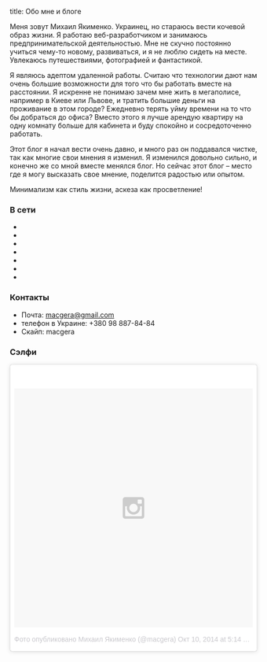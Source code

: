 title: Обо мне и блоге

Меня зовут Михаил Якименко. Украинец, но стараюсь вести кочевой образ жизни. Я работаю веб-разработчиком и занимаюсь предпринимательской деятельностью. Мне не скучно постоянно учиться чему-то новому, развиваться, и я не люблю сидеть на месте. Увлекаюсь путешествиями, фотографией и фантастикой.

Я являюсь адептом удаленной работы. Считаю что технологии дают   нам очень большие возможности для того что бы работать вместе на расстоянии. Я искренне не понимаю зачем мне жить в мегаполисе, например в Киеве или Львове, и тратить большие деньги на проживание в этом городе? Ежедневно терять уйму времени на то что бы добраться до офиса? Вместо этого я лучше арендую квартиру на одну комнату больше для кабинета и буду спокойно и сосредоточенно работать.

Этот блог я начал вести очень давно, и много раз он поддавался чистке, так как многие свои мнения я изменил. Я изменился довольно сильно, и конечно же со мной вместе менялся блог. Но сейчас этот блог – место где я могу высказать свое мнение, поделится радостью или опытом.

Минимализм как стиль жизни, аскеза как просветление!

### В сети

<ul class="social">
    <li><a href="https://twitter.com/macgera/" target="_blank" class="icon"><i class="fa fa-twitter"></i></a></li>
    <li><a href="https://www.facebook.com/mihail.yakimenko" target="_blank" class="icon"><i class="fa fa-facebook"></i></a></li>
    <li><a rel="author" href="https://plus.google.com/+%D0%9C%D0%B8%D1%85%D0%B0%D0%B8%D0%BB%D0%AF%D0%BA%D0%B8%D0%BC%D0%B5%D0%BD%D0%BA%D0%BE?rel=author" target="_blank" class="icon"><i class="fa fa-google-plus"></i></a></li>
    <li><a href="https://github.com/macgera" target="_blank" class="icon"><i class="fa fa-github-square"></i></a></li>
    <li><a href="http://www.linkedin.com/in/myakimenko" target="_blank" class="icon"><i class="fa fa-linkedin-square"></i></a></li>
    <li><a href="http://www.flickr.com/photos/96265949@N08/" target="_blank" class="icon"><i class="fa fa-flickr"></i></a></li>
    <li><a href="http://instagram.com/macgera" target="_blank" class="icon"><i class="fa fa-instagram"></i></a></li>
</ul>

### Контакты

* Почта: [macgera@gmail.com](mailto:macgera@gmail.com)
* телефон в Украине: +380 98 887-84-84
* Скайп: macgera

### Сэлфи

<div class="instagram"><blockquote class="instagram-media" data-instgrm-version="4" style=" background:#FFF; border:0; border-radius:3px; box-shadow:0 0 1px 0 rgba(0,0,0,0.5),0 1px 10px 0 rgba(0,0,0,0.15); margin: 1px; max-width:658px; padding:0; width:99.375%; width:-webkit-calc(100% - 2px); width:calc(100% - 2px);"><div style="padding:8px;"> <div style=" background:#F8F8F8; line-height:0; margin-top:40px; padding:50% 0; text-align:center; width:100%;"> <div style=" background:url(data:image/png;base64,iVBORw0KGgoAAAANSUhEUgAAACwAAAAsCAMAAAApWqozAAAAGFBMVEUiIiI9PT0eHh4gIB4hIBkcHBwcHBwcHBydr+JQAAAACHRSTlMABA4YHyQsM5jtaMwAAADfSURBVDjL7ZVBEgMhCAQBAf//42xcNbpAqakcM0ftUmFAAIBE81IqBJdS3lS6zs3bIpB9WED3YYXFPmHRfT8sgyrCP1x8uEUxLMzNWElFOYCV6mHWWwMzdPEKHlhLw7NWJqkHc4uIZphavDzA2JPzUDsBZziNae2S6owH8xPmX8G7zzgKEOPUoYHvGz1TBCxMkd3kwNVbU0gKHkx+iZILf77IofhrY1nYFnB/lQPb79drWOyJVa/DAvg9B/rLB4cC+Nqgdz/TvBbBnr6GBReqn/nRmDgaQEej7WhonozjF+Y2I/fZou/qAAAAAElFTkSuQmCC); display:block; height:44px; margin:0 auto -44px; position:relative; top:-22px; width:44px;"></div></div><p style=" color:#c9c8cd; font-family:Arial,sans-serif; font-size:14px; line-height:17px; margin-bottom:0; margin-top:8px; overflow:hidden; padding:8px 0 7px; text-align:center; text-overflow:ellipsis; white-space:nowrap;"><a href="https://instagram.com/p/uF5-9UH8Lw/" style=" color:#c9c8cd; font-family:Arial,sans-serif; font-size:14px; font-style:normal; font-weight:normal; line-height:17px; text-decoration:none;" target="_top">Фото опубликовано Михаил Якименко (@macgera)</a> <time style=" font-family:Arial,sans-serif; font-size:14px; line-height:17px;" datetime="2014-10-13T12:14:01+00:00">Окт 10, 2014 at 5:14 PDT</time></p></div></blockquote>
<script async defer src="//platform.instagram.com/en_US/embeds.js"></script></div>